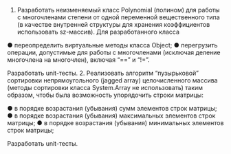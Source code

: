1. Разработать неизменяемый класс Polynomial (полином) для работы с
многочленами степени от одной переменной вещественного типа (в качестве
внутренней структуры для хранения коэффициентов использовать sz-массив). Для
разработанного класса

● переопределить виртуальные методы класса Object;
● перегрузить операции, допустимые для работы с многочленами (исключая
деление многочлена на многочлен), включая “==” и “!=”.

Разработать unit-тесты.
2. Реализовать алгоритм “пузырьковой” сортировки непрямоугольного (jagged array)
целочисленного массива (методы сортировки класса System.Array не
использовать) таким образом, чтобы была возможность упорядочить строки матрицы:

● в порядке возрастания (убывания) сумм элементов строк матрицы;
● в порядке возрастания (убывания) максимальных элементов строк матрицы;
● в порядке возрастания (убывания) минимальных элементов строк матрицы;

Разработать unit-тесты.
